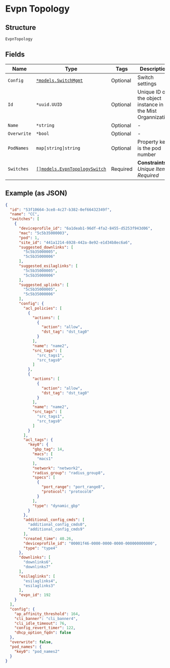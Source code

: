 
# Evpn Topology

## Structure

`EvpnTopology`

## Fields

| Name | Type | Tags | Description |
|  --- | --- | --- | --- |
| `Config` | [`*models.SwitchMgmt`](../../doc/models/switch-mgmt.md) | Optional | Switch settings |
| `Id` | `*uuid.UUID` | Optional | Unique ID of the object instance in the Mist Organnization |
| `Name` | `*string` | Optional | - |
| `Overwrite` | `*bool` | Optional | - |
| `PodNames` | `map[string]string` | Optional | Property key is the pod number |
| `Switches` | [`[]models.EvpnTopologySwitch`](../../doc/models/evpn-topology-switch.md) | Required | **Constraints**: *Unique Items Required* |

## Example (as JSON)

```json
{
  "id": "53f10664-3ce8-4c27-b382-0ef66432349f",
  "name": "CC",
  "switches": [
    {
      "deviceprofile_id": "6a1deab1-96df-4fa2-8455-d5253f943d06",
      "mac": "5c5b35000003",
      "pod": 1,
      "site_id": "441a1214-6928-442a-8e92-e1d34b8ec6a6",
      "suggested_downlinks": [
        "5c5b35000005",
        "5c5b35000006"
      ],
      "suggested_esilaglinks": [
        "5c5b35000005",
        "5c5b35000006"
      ],
      "suggested_uplinks": [
        "5c5b35000005",
        "5c5b35000006"
      ],
      "config": {
        "acl_policies": [
          {
            "actions": [
              {
                "action": "allow",
                "dst_tag": "dst_tag0"
              }
            ],
            "name": "name2",
            "src_tags": [
              "src_tags1",
              "src_tags0"
            ]
          },
          {
            "actions": [
              {
                "action": "allow",
                "dst_tag": "dst_tag0"
              }
            ],
            "name": "name2",
            "src_tags": [
              "src_tags1",
              "src_tags0"
            ]
          }
        ],
        "acl_tags": {
          "key0": {
            "gbp_tag": 14,
            "macs": [
              "macs1"
            ],
            "network": "network2",
            "radius_group": "radius_group8",
            "specs": [
              {
                "port_range": "port_range8",
                "protocol": "protocol6"
              }
            ],
            "type": "dynamic_gbp"
          }
        },
        "additional_config_cmds": [
          "additional_config_cmds0",
          "additional_config_cmds9"
        ],
        "created_time": 40.26,
        "deviceprofile_id": "00001f46-0000-0000-0000-000000000000",
        "type": "type4"
      },
      "downlinks": [
        "downlinks6",
        "downlinks7"
      ],
      "esilaglinks": [
        "esilaglinks4",
        "esilaglinks3"
      ],
      "evpn_id": 192
    }
  ],
  "config": {
    "ap_affinity_threshold": 164,
    "cli_banner": "cli_banner4",
    "cli_idle_timeout": 76,
    "config_revert_timer": 122,
    "dhcp_option_fqdn": false
  },
  "overwrite": false,
  "pod_names": {
    "key0": "pod_names2"
  }
}
```

